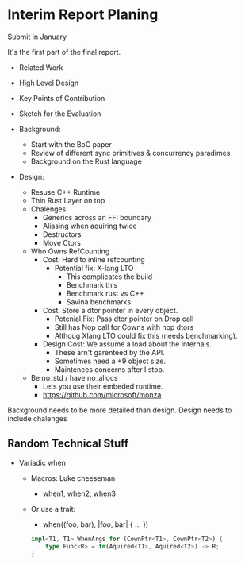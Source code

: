 # Interim Report Planing

Submit in January

It's the first part of the final report.

- Related Work
- High Level Design
- Key Points of Contribution
- Sketch for the Evaluation


- Background:
    - Start with the BoC paper
    - Review of different sync primitives & concurrency paradimes
    - Background on the Rust language

- Design:
    - Resuse C++ Runtime
    - Thin Rust Layer on top
    - Chalenges
        - Generics across an FFI boundary
        - Aliasing when aquiring twice
        - Destructors
        - Move Ctors
    - Who Owns RefCounting
        - Cost: Hard to inline refcounting
            - Potential fix: X-lang LTO
                - This complicates the build
                - Benchmark this
                - Benchmark rust vs C++
                - Savina benchmarks.
        - Cost: Store a dtor pointer in every object.
            - Potenial Fix: Pass dtor pointer on Drop call
            - Still has Nop call for Cowns with nop dtors
            - Althoug Xlang LTO could fix this (needs benchmarking).
        - Design Cost: We assume a load about the internals.
            - These arn't garenteed by the API.
            - Sometimes need a +9 object size.
            - Maintences concerns after I stop.
    - Be no_std / have no_allocs
        - Lets you use their embeded runtime.
        - https://github.com/microsoft/monza


Background needs to be more detailed than design.
Design needs to include chalenges

## Random Technical Stuff

- Variadic when
    - Macros: Luke cheeseman
        - when1, when2, when3
    - Or use a trait:
        - when((foo, bar), |foo, bar| { ... })

        ```rust
        impl<T1, T1> WhenArgs for (CownPtr<T1>, CownPtr<T2>) {
            type Func<R> = fn(Aquired<T1>, Aquired<T2>) -> R;
        }
        ```